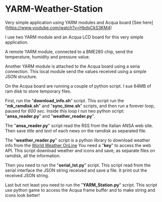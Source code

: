 # YARM-Weather-Station
Very simple application using YARM modules and Acqua board [See here] (https://www.youtube.com/watch?v=HbdsCkS3KM4)

I use two YARM module and an Acqua LCD board for this very simple application.

A remote YARM module, connected to a BME280 chip, send the temperature, humidity and pressure value.

Another YARM module is attached to the Acqua board using a seria connection. This local module send the values received using a simple JSON structure.

On the Acqua board are running a couple of python script. I sue 64MB of ram disk to store temporary files.

First, run the "**download_info.sh**" script. This script run the "**mk_ramdisk.sh**" and "**sync_time.sh**" scripts, and then run a forever loop, paused for _600 sec_. Inside this loop I run two python script: "**ansa_reader.py**" and "**weather_reader.py**".

The "**ansa_reader.py**" script read the RSS from the Italian ANSA web site. Then save _title_ and _text_ of each news on the ramdisk as separated file.

The "**weather_reader.py**" script is a python library to download weather info from the [World Weather OnLine](www.worldweatheronline.com) You need a "**key**" to access the web API. This script download weather and icons and save, as separate files on ramdisk, all the information.

Then you need to run the "**serial_tst.py**" script. This script read from the serial interface the JSON string received and save a file. It print out the received JSON string.

Last but not least you need to run the "**YARM_Station.py**" script. This script use python game to access the Acqua frame buffer and to make string and icons look better!




